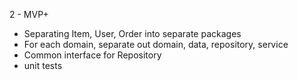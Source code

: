 2 - MVP+

* Separating Item, User, Order into separate packages
* For each domain, separate out domain, data, repository, service
* Common interface for Repository
* unit tests